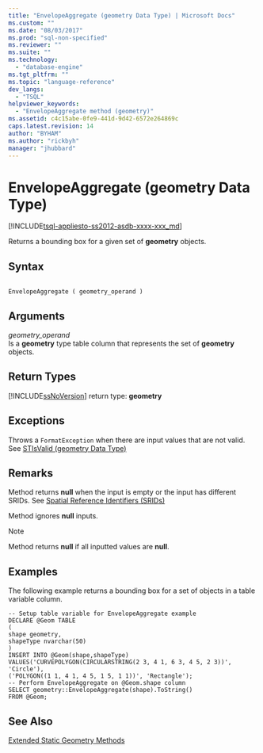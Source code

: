 ```yaml
---
title: "EnvelopeAggregate (geometry Data Type) | Microsoft Docs"
ms.custom: ""
ms.date: "08/03/2017"
ms.prod: "sql-non-specified"
ms.reviewer: ""
ms.suite: ""
ms.technology: 
  - "database-engine"
ms.tgt_pltfrm: ""
ms.topic: "language-reference"
dev_langs: 
  - "TSQL"
helpviewer_keywords: 
  - "EnvelopeAggregate method (geometry)"
ms.assetid: c4c15abe-0fe9-441d-9d42-6572e264869c
caps.latest.revision: 14
author: "BYHAM"
ms.author: "rickbyh"
manager: "jhubbard"
---
```

# EnvelopeAggregate (geometry Data Type)
[!INCLUDE[tsql-appliesto-ss2012-asdb-xxxx-xxx_md](../../includes/tsql-appliesto-ss2012-asdb-xxxx-xxx-md.md)]

Returns a bounding box for a given set of **geometry** objects.
  
## Syntax  
  
```  
  
EnvelopeAggregate ( geometry_operand )  
```  
  
## Arguments  
 *geometry_operand*  
 Is a **geometry** type table column that represents the set of **geometry** objects.  
  
## Return Types  
 [!INCLUDE[ssNoVersion](../../includes/ssnoversion-md.md)] return type: **geometry**  
  
## Exceptions  
 Throws a `FormatException` when there are input values that are not valid. See [STIsValid &#40;geometry Data Type&#41;](../../t-sql/spatial-geometry/stisvalid-geometry-data-type.md)  
  
## Remarks  
 Method returns **null** when the input is empty or the input has different SRIDs. See [Spatial Reference Identifiers &#40;SRIDs&#41;](../../relational-databases/spatial/spatial-reference-identifiers-srids.md)  
  
 Method ignores **null** inputs.  
  
> [!NOTE]  
>  Method returns **null** if all inputted values are **null**.  
  
## Examples  
 The following example returns a bounding box for a set of objects in a table variable column.  
  
 ```
 -- Setup table variable for EnvelopeAggregate example 
DECLARE @Geom TABLE 
( 
shape geometry, 
shapeType nvarchar(50) 
) 
INSERT INTO @Geom(shape,shapeType) VALUES('CURVEPOLYGON(CIRCULARSTRING(2 3, 4 1, 6 3, 4 5, 2 3))', 'Circle'), 
('POLYGON((1 1, 4 1, 4 5, 1 5, 1 1))', 'Rectangle'); 
-- Perform EnvelopeAggregate on @Geom.shape column 
SELECT geometry::EnvelopeAggregate(shape).ToString() 
FROM @Geom;
 ```  
  
## See Also  
 [Extended Static Geometry Methods](../../t-sql/spatial-geometry/extended-static-geometry-methods.md)  
  
  

